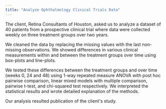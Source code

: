 ```yaml
---
title: "Analyze Ophthalmology Clinical Trials Data"
---
```


The client, Retina Consultants of Houston, asked us to analyze a dataset of 40 patients from a prospective clinical trial where data were collected weekly on three treatment groups over two years.

We cleaned the data by replacing the missing values with the last non-missing observations. We showed differences in various clinical measurements within and between the treatment groups over time using box-plots and line-plots.

We tested these differences between the treatment groups and over time (weeks 0, 24 and 48) using 1-way repeated measure ANOVA with post hoc pairwise comparison, linear mixed models with multiple comparison, pairwise t-test, and chi-squared test respectively. We interpreted the statistical results and wrote detailed explanation of the methods.

Our analysis resulted publication of the client's study.